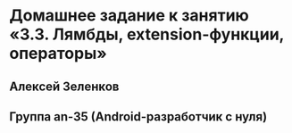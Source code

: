 # Домашнее задание к занятию «3.3. Лямбды, extension-функции, операторы»
## Алексей Зеленков
## Группа an-35 (Android-разработчик с нуля)
